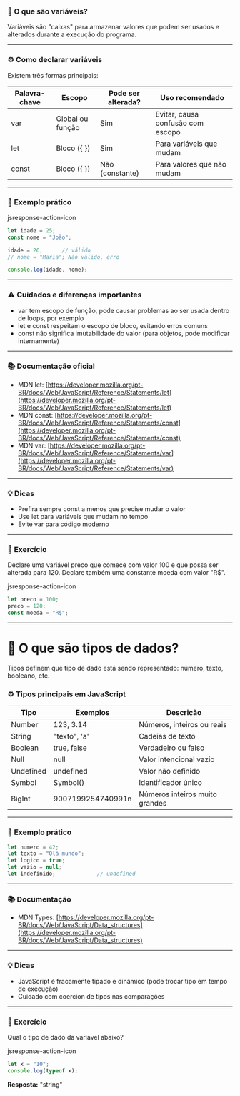### 📌 O que são variáveis?

Variáveis são "caixas" para armazenar valores que podem ser usados e alterados durante a execução do programa.

---

### ⚙️ Como declarar variáveis

Existem três formas principais:

|Palavra-chave|Escopo|Pode ser alterada?|Uso recomendado|
|---|---|---|---|
|var|Global ou função|Sim|Evitar, causa confusão com escopo|
|let|Bloco ({ })|Sim|Para variáveis que mudam|
|const|Bloco ({ })|Não (constante)|Para valores que não mudam|

---

### 🎯 Exemplo prático

jsresponse-action-icon

```js
let idade = 25;
const nome = "João";

idade = 26;      // válido
// nome = "Maria"; Não válido, erro

console.log(idade, nome);
```

---

### ⚠️ Cuidados e diferenças importantes

- var tem escopo de função, pode causar problemas ao ser usada dentro de loops, por exemplo
- let e const respeitam o escopo de bloco, evitando erros comuns
- const não significa imutabilidade do valor (para objetos, pode modificar internamente)

---

### 📚 Documentação oficial

- MDN let: [https://developer.mozilla.org/pt-BR/docs/Web/JavaScript/Reference/Statements/let](https://developer.mozilla.org/pt-BR/docs/Web/JavaScript/Reference/Statements/let)
- MDN const: [https://developer.mozilla.org/pt-BR/docs/Web/JavaScript/Reference/Statements/const](https://developer.mozilla.org/pt-BR/docs/Web/JavaScript/Reference/Statements/const)
- MDN var: [https://developer.mozilla.org/pt-BR/docs/Web/JavaScript/Reference/Statements/var](https://developer.mozilla.org/pt-BR/docs/Web/JavaScript/Reference/Statements/var)

---

### 💡 Dicas

- Prefira sempre const a menos que precise mudar o valor
- Use let para variáveis que mudam no tempo
- Evite var para código moderno

---

### 🧩 Exercício

Declare uma variável preco que comece com valor 100 e que possa ser alterada para 120. Declare também uma constante moeda com valor "R$".

jsresponse-action-icon

```js
let preco = 100;
preco = 120;
const moeda = "R$";
```


---




# **📌 O que são tipos de dados?**

Tipos definem que tipo de dado está sendo representado: número, texto, booleano, etc.


### ⚙️ Tipos principais em JavaScript

|Tipo|Exemplos|Descrição|
|---|---|---|
|Number|123, 3.14|Números, inteiros ou reais|
|String|"texto", 'a'|Cadeias de texto|
|Boolean|true, false|Verdadeiro ou falso|
|Null|null|Valor intencional vazio|
|Undefined|undefined|Valor não definido|
|Symbol|Symbol()|Identificador único|
|BigInt|9007199254740991n|Números inteiros muito grandes|

---

### 🎯 Exemplo prático



```js
let numero = 42;            
let texto = "Olá mundo";    
let logico = true;          
let vazio = null;           
let indefinido;             // undefined
```

---

### 📚 Documentação

- MDN Types: [https://developer.mozilla.org/pt-BR/docs/Web/JavaScript/Data_structures](https://developer.mozilla.org/pt-BR/docs/Web/JavaScript/Data_structures)

---

### 💡 Dicas

- JavaScript é fracamente tipado e dinâmico (pode trocar tipo em tempo de execução)
- Cuidado com coercion de tipos nas comparações

---

### 🧩 Exercício

Qual o tipo de dado da variável abaixo?

jsresponse-action-icon

```js
let x = "10";  
console.log(typeof x);
```

**Resposta:** "string"